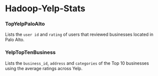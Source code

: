 # Hadoop-Yelp-Stats

### TopYelpPaloAlto
Lists the `user id` and `rating` of users that reviewed businesses located in Palo Alto.

### YelpTopTenBusiness
Lists the `business_id`, `address` and `categories` of the Top 10 businesses using the average ratings across Yelp.

